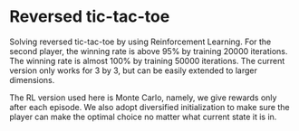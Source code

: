 # Reversed tic-tac-toe
Solving reversed tic-tac-toe by using Reinforcement Learning. For the second player, the winning rate is above 95% by training 20000 iterations. The winning rate is almost 100% by training 50000 iterations. The current version only works for 3 by 3, but can be easily extended to larger dimensions. 

The RL version used here is Monte Carlo, namely, we give rewards only after each episode. We also adopt diversified initialization to make sure the player can make the optimal choice no matter what current state it is in.
